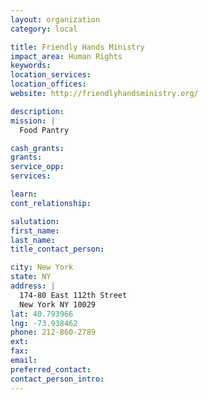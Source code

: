 ```yaml
---
layout: organization
category: local

title: Friendly Hands Ministry
impact_area: Human Rights
keywords: 
location_services: 
location_offices: 
website: http://friendlyhandsministry.org/

description: 
mission: |
  Food Pantry

cash_grants: 
grants: 
service_opp: 
services: 

learn: 
cont_relationship: 

salutation: 
first_name: 
last_name: 
title_contact_person: 

city: New York
state: NY
address: |
  174-80 East 112th Street     
  New York NY 10029
lat: 40.793966
lng: -73.938462
phone: 212-860-2789
ext: 
fax: 
email: 
preferred_contact: 
contact_person_intro: 
---
```

